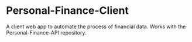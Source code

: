 # Personal-Finance-Client

A client web app to automate the process of financial data. Works with the Personal-Finance-API repository.
